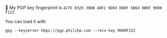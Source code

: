 👋 My PGP key fingerprint is `427E 0329 39DB 40F2 9D03 D80F 5B64 0B9F 9600 F122`

You can load it with 
```
gpg --keyserver hkps://pgp.philihp.com --recv-key 9600F122
```
